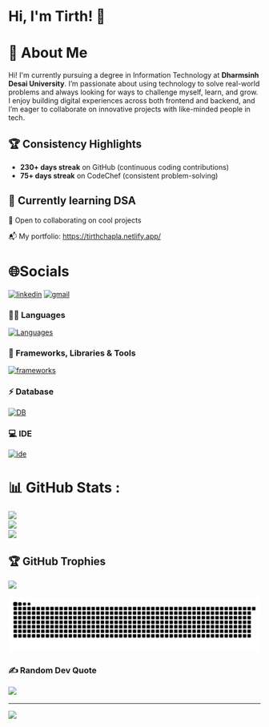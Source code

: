 
# Hi, I'm Tirth! 👋


# 💫 About Me

Hi! I'm currently pursuing a degree in Information Technology at **Dharmsinh Desai University**. I’m passionate about using technology to solve real-world problems and always looking for ways to challenge myself, learn, and grow. I enjoy building digital experiences across both frontend and backend, and I’m eager to collaborate on innovative projects with like-minded people in tech.  

## 🏆 Consistency Highlights  
- **230+ days streak** on GitHub (continuous coding contributions)  
- **75+ days streak** on CodeChef (consistent problem-solving)  

## 🌱 Currently learning DSA

🤝 Open to collaborating on cool projects

📬 My portfolio: https://tirthchapla.netlify.app/

# 🌐Socials

[![linkedin](https://skillicons.dev/icons?i=linkedin)]([https://www.linkedin.com/in/TirthChapla](https://www.linkedin.com/in/tirth-chapla-589227297?utm_source=share&utm_campaign=share_via&utm_content=profile&utm_medium=android_app))
[![gmail](https://skillicons.dev/icons?i=gmail)](mailto:tirthchapla123@gmail.com)


### 👩‍💻 Languages
[![Languages](https://skillicons.dev/icons?i=c,cpp,java,py,html,css,js)](https://skillicons.dev)
<!-- For tools not available on skillicons.dev like Spring Boot, JPA, REST APIs, MVC, Microservices, 
you can write them as text badges -->
### 🚀 Frameworks, Libraries & Tools
[![frameworks](https://skillicons.dev/icons?i=react,vite,nodejs,mongodb,spring,hibernate,docker,aws)](https://skillicons.dev)


### ⚡ Database
[![DB](https://skillicons.dev/icons?i=mongodb,postgres,mysql)](https://skillicons.dev)

### 💻 IDE
[![ide](https://skillicons.dev/icons?i=vscode,idea,netbeans)](https://skillicons.dev)


# 📊 GitHub Stats :
![](https://github-readme-stats.vercel.app/api?username=TirthChapla&theme=tokyonight&hide_border=true&include_all_commits=true&count_private=true)<br/>
![](https://github-readme-streak-stats.herokuapp.com/?user=TirthChapla&theme=tokyonight&hide_border=true)<br/>
![](https://github-readme-stats.vercel.app/api/top-langs/?username=TirthChapla&theme=tokyonight&hide_border=true&include_all_commits=true&count_private=true&layout=compact)

## 🏆 GitHub Trophies
![](https://github-trophies.vercel.app/?username=TirthChapla&theme=darkhub&no-frame=true&no-bg=false&margin-w=4)


<div align="center">
  
  ![snake gif](https://github.com/TirthChapla/TirthChapla/blob/output/github-snake-dark.svg)

</div>


### ✍️ Random Dev Quote
![](https://quotes-github-readme.vercel.app/api?type=horizontal&theme=tokyonight)


---
[![](https://visitcount.itsvg.in/api?id=TirthChapla&icon=1&color=0)](https://visitcount.itsvg.in)



<!---
TirthChapla is a ✨ special ✨ repository because its `README.md` (this file) appears on your GitHub profile.
You can click the Preview link to take a look at your changes.
--->

